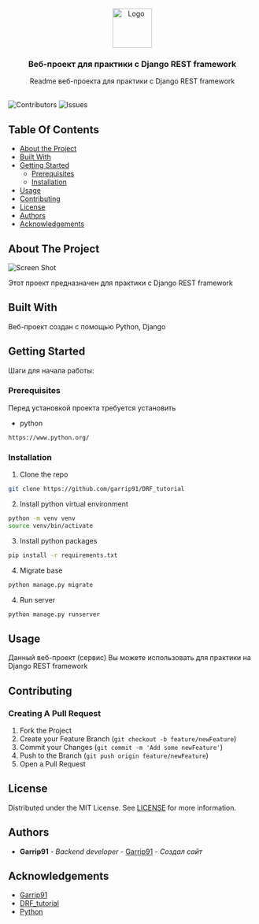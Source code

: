 <br/>
<p align="center">
  <a href="https://github.com/garrip91/DRF_tutorial">
    <img src="images/logo.png" alt="Logo" width="80" height="80">
  </a>

  <h3 align="center">Веб-проект для практики с Django REST framework</h3>

  <p align="center">
    Readme веб-проекта для практики с Django REST framework
    <br/>
    <br/>
  </p>
</p>

![Contributors](https://img.shields.io/github/contributors/Garrip91/DRF_tutorial?color=dark-green) ![Issues](https://img.shields.io/github/issues/Garrip91/DRF_tutorial) 

## Table Of Contents

* [About the Project](#about-the-project)
* [Built With](#built-with)
* [Getting Started](#getting-started)
  * [Prerequisites](#prerequisites)
  * [Installation](#installation)
* [Usage](#usage)
* [Contributing](#contributing)
* [License](#license)
* [Authors](#authors)
* [Acknowledgements](#acknowledgements)

## About The Project

![Screen Shot](images/screenshot.png)

Этот проект предназначен для практики с Django REST framework

## Built With

Веб-проект создан с помощью Python, Django

## Getting Started

Шаги для начала работы:

### Prerequisites

Перед установкой проекта требуется установить

* python

```
https://www.python.org/
```

### Installation

1. Clone the repo

```sh
git clone https://github.com/garrip91/DRF_tutorial
```


2. Install python virtual environment

```sh
python -m venv venv
source venv/bin/activate
```

3. Install python packages

```sh
pip install -r requirements.txt
```

4. Migrate base

```sh
python manage.py migrate
```

4. Run server

```sh
python manage.py runserver
```

## Usage

Данный веб-проект (сервис) Вы можете использовать для практики на Django REST framework

## Contributing



### Creating A Pull Request

1. Fork the Project
2. Create your Feature Branch (`git checkout -b feature/newFeature`)
3. Commit your Changes (`git commit -m 'Add some newFeature'`)
4. Push to the Branch (`git push origin feature/newFeature`)
5. Open a Pull Request

## License

Distributed under the MIT License. See [LICENSE](https://github.com/Garrip91/DRF_tutorial/blob/main/LICENSE.md) for more information.

## Authors

* **Garrip91** - *Backend developer* - [Garrip91](https://github.com/garrip91) - *Создал сайт*

## Acknowledgements

* [Garrip91](https://github.com/garrip91)
* [DRF_tutorial](https://github.com/garrip91/DRF_tutorial)
* [Python](https://www.python.org/)
